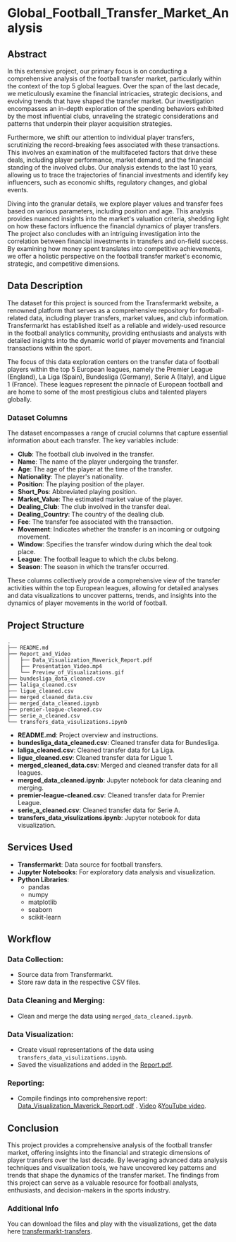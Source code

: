 # Global_Football_Transfer_Market_Analysis



## Abstract

In this extensive project, our primary focus is on conducting a comprehensive analysis of the football transfer market, particularly within the context of the top 5 global leagues. Over the span of the last decade, we meticulously examine the financial intricacies, strategic decisions, and evolving trends that have shaped the transfer market. Our investigation encompasses an in-depth exploration of the spending behaviors exhibited by the most influential clubs, unraveling the strategic considerations and patterns that underpin their player acquisition strategies.

Furthermore, we shift our attention to individual player transfers, scrutinizing the record-breaking fees associated with these transactions. This involves an examination of the multifaceted factors that drive these deals, including player performance, market demand, and the financial standing of the involved clubs. Our analysis extends to the last 10 years, allowing us to trace the trajectories of financial investments and identify key influencers, such as economic shifts, regulatory changes, and global events.

Diving into the granular details, we explore player values and transfer fees based on various parameters, including position and age. This analysis provides nuanced insights into the market's valuation criteria, shedding light on how these factors influence the financial dynamics of player transfers. The project also concludes with an intriguing investigation into the correlation between financial investments in transfers and on-field success. By examining how money spent translates into competitive achievements, we offer a holistic perspective on the football transfer market's economic, strategic, and competitive dimensions.

## Data Description

The dataset for this project is sourced from the Transfermarkt website, a renowned platform that serves as a comprehensive repository for football-related data, including player transfers, market values, and club information. Transfermarkt has established itself as a reliable and widely-used resource in the football analytics community, providing enthusiasts and analysts with detailed insights into the dynamic world of player movements and financial transactions within the sport.

The focus of this data exploration centers on the transfer data of football players within the top 5 European leagues, namely the Premier League (England), La Liga (Spain), Bundesliga (Germany), Serie A (Italy), and Ligue 1 (France). These leagues represent the pinnacle of European football and are home to some of the most prestigious clubs and talented players globally.

### Dataset Columns

The dataset encompasses a range of crucial columns that capture essential information about each transfer. The key variables include:

- **Club**: The football club involved in the transfer.
- **Name**: The name of the player undergoing the transfer.
- **Age**: The age of the player at the time of the transfer.
- **Nationality**: The player's nationality.
- **Position**: The playing position of the player.
- **Short_Pos**: Abbreviated playing position.
- **Market_Value**: The estimated market value of the player.
- **Dealing_Club**: The club involved in the transfer deal.
- **Dealing_Country**: The country of the dealing club.
- **Fee**: The transfer fee associated with the transaction.
- **Movement**: Indicates whether the transfer is an incoming or outgoing movement.
- **Window**: Specifies the transfer window during which the deal took place.
- **League**: The football league to which the clubs belong.
- **Season**: The season in which the transfer occurred.

These columns collectively provide a comprehensive view of the transfer activities within the top European leagues, allowing for detailed analyses and data visualizations to uncover patterns, trends, and insights into the dynamics of player movements in the world of football.

## Project Structure

```plaintext
.
├── README.md
├── Report_and_Video
│   ├── Data_Visualization_Maverick_Report.pdf
│   ├── Presentation_Video.mp4
│   └── Preview_of_Visualizations.gif
├── bundesliga_data_cleaned.csv
├── laliga_cleaned.csv
├── ligue_cleaned.csv
├── merged_cleaned_data.csv
├── merged_data_cleaned.ipynb
├── premier-league-cleaned.csv
├── serie_a_cleaned.csv
└── transfers_data_visulizations.ipynb

```
- **README.md**: Project overview and instructions.
- **bundesliga_data_cleaned.csv**: Cleaned transfer data for Bundesliga.
- **laliga_cleaned.csv**: Cleaned transfer data for La Liga.
- **ligue_cleaned.csv**: Cleaned transfer data for Ligue 1.
- **merged_cleaned_data.csv**: Merged and cleaned transfer data for all leagues.
- **merged_data_cleaned.ipynb**: Jupyter notebook for data cleaning and merging.
- **premier-league-cleaned.csv**: Cleaned transfer data for Premier League.
- **serie_a_cleaned.csv**: Cleaned transfer data for Serie A.
- **transfers_data_visulizations.ipynb**: Jupyter notebook for data visualization. 

## Services Used

- **Transfermarkt**: Data source for football transfers.
- **Jupyter Notebooks**: For exploratory data analysis and visualization.
- **Python Libraries**: 
  - pandas
  - numpy
  - matplotlib
  - seaborn
  - scikit-learn

## Workflow

### Data Collection:
- Source data from Transfermarkt.
- Store raw data in the respective CSV files.

### Data Cleaning and Merging:
- Clean and merge the data using `merged_data_cleaned.ipynb`.

### Data Visualization:
- Create visual representations of the data using `transfers_data_visulizations.ipynb`.
- Saved the visualizations and added in the [Report.pdf](https://github.com/Naga-Manohar-Y/Global_Football_Transfer_Market_Analysis_/blob/main/Report_and_Video/Data_Visualization_Maverick_Report.pdf).

### Reporting:
- Compile findings into comprehensive report: [Data_Visualization_Maverick_Report.pdf](https://github.com/Naga-Manohar-Y/Global_Football_Transfer_Market_Analysis_/blob/main/Report_and_Video/Data_Visualization_Maverick_Report.pdf)
.
[Video](https://github.com/Naga-Manohar-Y/Global_Football_Transfer_Market_Analysis_/blob/main/Report_and_Video/Presentation_Video.mp4) &[YouTube video](https://youtu.be/O60jRb_fwDI?si=ptlm6BBuk4gfTf6G).

## Conclusion

This project provides a comprehensive analysis of the football transfer market, offering insights into the financial and strategic dimensions of player transfers over the last decade. By leveraging advanced data analysis techniques and visualization tools, we have uncovered key patterns and trends that shape the dynamics of the transfer market. The findings from this project can serve as a valuable resource for football analysts, enthusiasts, and decision-makers in the sports industry.

### Additional Info

You can download the files and play with the visualizations, get the data here [transfermarkt-transfers](https://github.com/emordonez/transfermarkt-transfers).